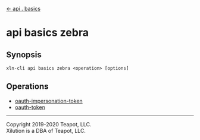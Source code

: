 [<- api . basics](../index.md)

# api basics zebra

## Synopsis

```
xln-cli api basics zebra <operation> [options]
```

## Operations

- [oauth-impersonation-token](oauth-impersonation-token.md)
- [oauth-token](oauth-token.md)

---

Copyright 2019-2020 Teapot, LLC.  
Xilution is a DBA of Teapot, LLC.
